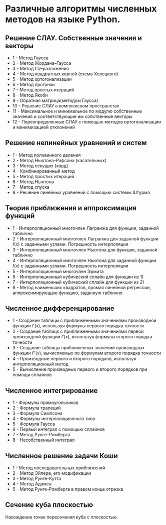 # Различные алгоритмы численных методов на языке Python.
## Решение СЛАУ. Собственные значения и векторы
+ 1 - Метод Гаусса
+ 2 - Метод Жордана–Гаусса
+ 3 - Метод LU–разложения
+ 4 - Метод квадратных корней (схема Холецкого)
+ 5 - Метод ортогонализации
+ 6 - Метод прогонки
+ 7 - Метод простых итераций
+ 8 - Метод Якоби
+ 9 - Обратная матрица(методом Гаусса)
+ 10 - Решение СЛАУ в комплексном пространстве
+ 11 - Максимальное и минимальное по модулю собственные значения и соответствующие им собственные векторы
+ 12 - Переопределенные СЛАУ с помощью методов ортогонализации и минимизацией отклонений

## Решение нелинейных уравнений и систем
+ 1 - Метод половинного деления
+ 2 - Метод Ньютона–Рафсона (касательных)
+ 3 - Метод секущих (хорд)
+ 4 - Комбинированный метод
+ 5 - Метод простых итераций
+ 6 - Метод Ньютона 
+ 7 - Метод спуска
+ 8 - Решение линейных уравнений с помощью системы Штурма

## Теория приближения и аппроксимация функций
+ 1 - Интерполяционный многочлен Лагранжа для функции, заданной таблично
+ 2 - Интерполяционный многочлен Лагранжа для заданной функции 𝑓(𝑥) с заданными узлами. Погрешность интерполяции
+ 3 - Интерполяционный многочлен Ньютона для функции, заданной таблично
+ 4 - Интерполяционный многочлен Ньютона для заданной функции 𝑓(𝑥) с заданными узлами. Погрешность интерполяции
+ 5 - Интерполяционный многочлен Эрмита
+ 6 - Интерполяционный кубический сплайн для функции из 1) 
+ 7 - Интерполяционный кубический сплайн для функции из 2)
+ 8 - Метод наименьших квадратов, прямая линейной регрессии, аппроксимирующаю функцию, заданную таблично

## Численное дифференцирование
+ 1 - Создание таблицы с приближенными значениями производной функции 𝑓′(𝑥), используя формулы первого порядка точности
+ 2 - Создание таблицs с приближенными значениями первой производной функции 𝑓′(𝑥), используя формулы второго порядка точности
+ 3 - Создание таблицы приближенных значений производных функции 𝑓′′(𝑥), вычисляемых по формулам второго порядка точности
+ 4 - Производные первого и второго порядков, используя интерполяционный метод
+ 5 - Вычисление производных первого и второго порядков при помощи сплайнов

## Численное интегрирование
+ 1 - Формулы прямоугольников
+ 2 - Формула трапеций
+ 3 - Формула Симпсона
+ 4 - Формулы интерполяционного типа
+ 5 - Формула Гаусса
+ 6 - Первый интеграл с помощью сплайнов
+ 7 - Метод Рунге–Ромберга
+ 8 - Несобственный интеграл

## Численное решение задачи Коши
+ 1 - Метод последовательных приближений
+ 2 - Метод Эйлера, его модификации
+ 3 - Метод Рунге-Кутта
+ 4 - Метод Адамса
+ 5 - Метод Рунге-Ромберга в правом конце отрезка

## Сечение куба плоскостью
Нахождение точек пересечения куба с плоскостью.
